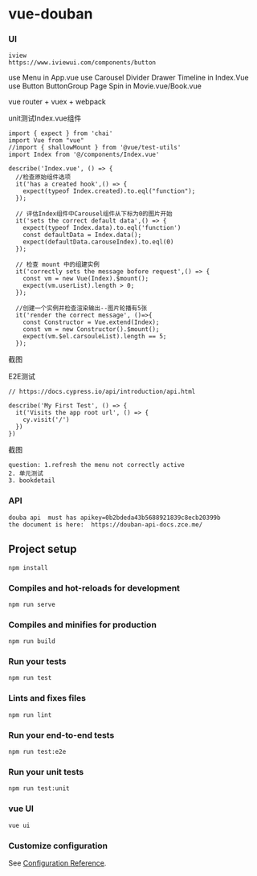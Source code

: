 # vue-douban

### UI 
```
iview
https://www.iviewui.com/components/button
```

use Menu in App.vue
use Carousel Divider Drawer Timeline in Index.Vue
use Button ButtonGroup Page Spin in Movie.vue/Book.vue

vue router + vuex + webpack

unit测试Index.vue组件
```
import { expect } from 'chai'
import Vue from "vue"
//import { shallowMount } from '@vue/test-utils'
import Index from '@/components/Index.vue'

describe('Index.vue', () => {
  //检查原始组件选项
  it('has a created hook',() => {
    expect(typeof Index.created).to.eql("function");
  });

  // 评估Index组件中Carousel组件从下标为0的图片开始
  it('sets the correct default data',() => { 
    expect(typeof Index.data).to.eql('function')
    const defaultData = Index.data();
    expect(defaultData.carouseIndex).to.eql(0)
  });

  // 检查 mount 中的组建实例
  it('correctly sets the message bofore request',() => {
    const vm = new Vue(Index).$mount();
    expect(vm.userList).length > 0;
  });

  //创建一个实例并检查渲染输出--图片轮播有5张
  it('render the correct message', ()=>{
    const Constructor = Vue.extend(Index);
    const vm = new Constructor().$mount();
    expect(vm.$el.carsouleList).length == 5;
  });
```
截图

E2E测试
```
// https://docs.cypress.io/api/introduction/api.html

describe('My First Test', () => {
  it('Visits the app root url', () => {
    cy.visit('/')
  })
})
```
截图

```
question: 1.refresh the menu not correctly active
2. 单元测试
3. bookdetail
```



### API
```
douba api  must has apikey=0b2bdeda43b5688921839c8ecb20399b
the document is here:  https://douban-api-docs.zce.me/
```

## Project setup
```
npm install
```

### Compiles and hot-reloads for development
```
npm run serve
```

### Compiles and minifies for production
```
npm run build
```

### Run your tests
```
npm run test
```

### Lints and fixes files
```
npm run lint
```

### Run your end-to-end tests
```
npm run test:e2e
```

### Run your unit tests
```
npm run test:unit
```

### vue UI
```
vue ui
```

### Customize configuration
See [Configuration Reference](https://cli.vuejs.org/config/).
